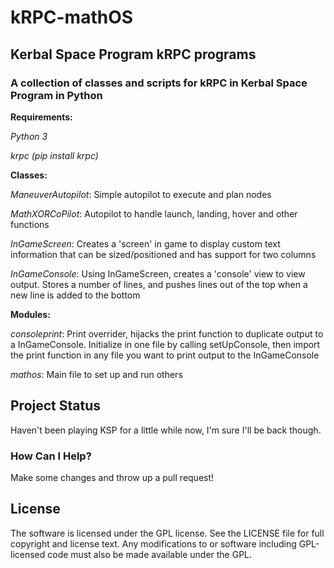 # kRPC-mathOS
## Kerbal Space Program kRPC programs

### A collection of classes and scripts for kRPC in Kerbal Space Program in Python

**Requirements:**

_Python 3_

_krpc (pip install krpc)_

**Classes:**

_ManeuverAutopilot_: Simple autopilot to execute and plan nodes

_MathXORCoPilot_: Autopilot to handle launch, landing, hover and other functions

_InGameScreen_: Creates a 'screen' in game to display custom text information that can be sized/positioned and has support for two columns

_InGameConsole_: Using InGameScreen, creates a 'console' view to view output.  Stores a number of lines, and pushes lines out of the top when a new line is added to the bottom

**Modules:**

_consoleprint_: Print overrider, hijacks the print function to duplicate output to a InGameConsole.  Initialize in one file by calling setUpConsole, then import the print function in any file you want to print output to the InGameConsole

_mathos_: Main file to set up and run others

## Project Status

Haven't been playing KSP for a little while now, I'm sure I'll be back though.
### How Can I Help?
Make some changes and throw up a pull request!

## License

The software is licensed under the GPL license. See the LICENSE file for full copyright and license text. Any modifications to or software including GPL-licensed code must also be made available under the GPL.
